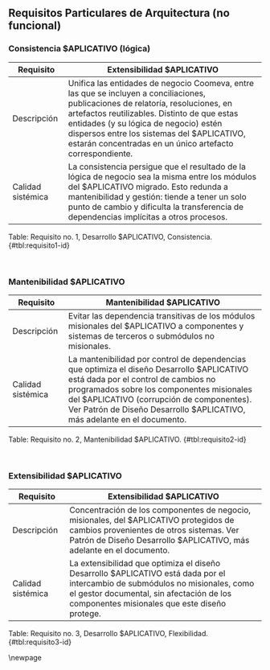 ## Requisitos Particulares de Arquitectura (no funcional) 

### Consistencia $APLICATIVO (lógica)

| Requisito      | Extensibilidad $APLICATIVO |
|----------------|--------------------|
| Descripción | Unifica las entidades de negocio Coomeva, entre las que se incluyen a conciliaciones, publicaciones de relatoría, resoluciones, en artefactos reutilizables. Distinto de que estas entidades (y su lógica de negocio) estén dispersos entre los sistemas del $APLICATIVO, estarán concentradas en un único artefacto correspondiente. |
| Calidad sistémica | La consistencia persigue que el resultado de la lógica de negocio sea la misma entre los módulos del $APLICATIVO migrado. Esto redunda a mantenibilidad y gestión: tiende a tener un solo punto de cambio y dificulta la transferencia de dependencias implícitas a otros procesos. |

Table: Requisito no. 1, Desarrollo $APLICATIVO, Consistencia. {#tbl:requisito1-id}

<br>

### Mantenibilidad $APLICATIVO

| Requisito      | Mantenibilidad $APLICATIVO |
|----------------|--------------------|
| Descripción | Evitar las dependencia transitivas de los módulos misionales del $APLICATIVO a componentes y sistemas de terceros o submódulos no misionales.  |
| Calidad sistémica | La mantenibilidad por control de dependencias que optimiza el diseño Desarrollo $APLICATIVO está dada por el control de cambios no programados sobre los componentes misionales del $APLICATIVO (corrupción de componentes). Ver Patrón de Diseño Desarrollo $APLICATIVO, más adelante en el documento. |

Table: Requisito no. 2, Mantenibilidad $APLICATIVO. {#tbl:requisito2-id}

<br>

### Extensibilidad $APLICATIVO

| Requisito      | Extensibilidad $APLICATIVO |
|----------------|--------------------|
| Descripción | Concentración de los componentes de negocio, misionales, del $APLICATIVO protegidos de cambios provenientes de otros sistemas. Ver Patrón de Diseño Desarrollo $APLICATIVO, más adelante en el documento. |
| Calidad sistémica | La extensibilidad que optimiza el diseño Desarrollo $APLICATIVO está dada por el intercambio de submódulos no misionales, como el gestor documental, sin afectación de los componentes misionales que este diseño protege. |

Table: Requisito no. 3, Desarrollo $APLICATIVO, Flexibilidad. {#tbl:requisito3-id}

<div style="page-break-before: always;"></div>
\newpage
